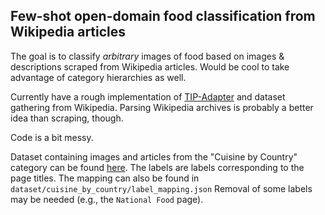 ## Few-shot open-domain food classification from Wikipedia articles

The goal is to classify *arbitrary* images of food based on images & descriptions scraped from Wikipedia articles. Would be cool to take advantage of category hierarchies as well.

Currently have a rough implementation of [TIP-Adapter](https://github.com/gaopengcuhk/Tip-Adapter) and dataset gathering from Wikipedia. Parsing Wikipedia archives is probably a better idea than scraping, though.

Code is a bit messy.

Dataset containing images and articles from the "Cuisine by Country" category can be found [here](https://huggingface.co/datasets/alexwan0/wikipedia-foods). The labels are labels corresponding to the page titles. The mapping can also be found in `dataset/cuisine_by_country/label_mapping.json` Removal of some labels may be needed (e.g., the `National Food` page).

